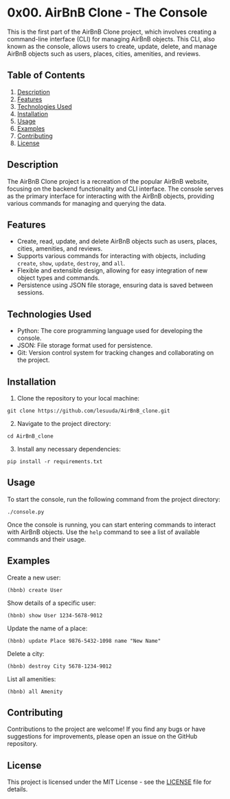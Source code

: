 # 0x00. AirBnB Clone - The Console

This is the first part of the AirBnB Clone project, which involves creating a command-line interface (CLI) for managing AirBnB objects. This CLI, also known as the console, allows users to create, update, delete, and manage AirBnB objects such as users, places, cities, amenities, and reviews.

## Table of Contents

1. [Description](#description)
2. [Features](#features)
3. [Technologies Used](#technologies-used)
4. [Installation](#installation)
5. [Usage](#usage)
6. [Examples](#examples)
7. [Contributing](#contributing)
8. [License](#license)

## Description

The AirBnB Clone project is a recreation of the popular AirBnB website, focusing on the backend functionality and CLI interface. The console serves as the primary interface for interacting with the AirBnB objects, providing various commands for managing and querying the data.

## Features

- Create, read, update, and delete AirBnB objects such as users, places, cities, amenities, and reviews.
- Supports various commands for interacting with objects, including `create`, `show`, `update`, `destroy`, and `all`.
- Flexible and extensible design, allowing for easy integration of new object types and commands.
- Persistence using JSON file storage, ensuring data is saved between sessions.

## Technologies Used

- Python: The core programming language used for developing the console.
- JSON: File storage format used for persistence.
- Git: Version control system for tracking changes and collaborating on the project.

## Installation

1. Clone the repository to your local machine:

```
git clone https://github.com/lesuuda/AirBnB_clone.git
```

2. Navigate to the project directory:

```
cd AirBnB_clone
```

3. Install any necessary dependencies:

```
pip install -r requirements.txt
```

## Usage

To start the console, run the following command from the project directory:

```
./console.py
```

Once the console is running, you can start entering commands to interact with AirBnB objects. Use the `help` command to see a list of available commands and their usage.

## Examples

Create a new user:
```
(hbnb) create User
```

Show details of a specific user:
```
(hbnb) show User 1234-5678-9012
```

Update the name of a place:
```
(hbnb) update Place 9876-5432-1098 name "New Name"
```

Delete a city:
```
(hbnb) destroy City 5678-1234-9012
```

List all amenities:
```
(hbnb) all Amenity
```

## Contributing

Contributions to the project are welcome! If you find any bugs or have suggestions for improvements, please open an issue on the GitHub repository.

## License

This project is licensed under the MIT License - see the [LICENSE](LICENSE) file for details.
